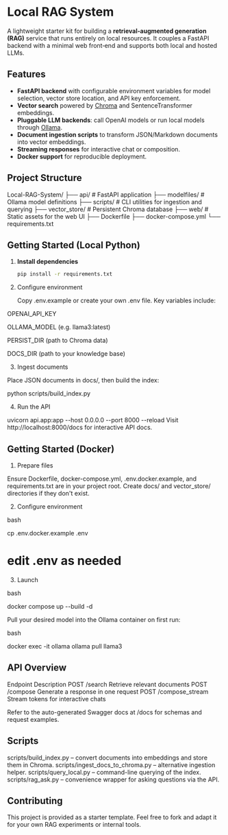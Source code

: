 # Local RAG System

A lightweight starter kit for building a **retrieval‑augmented generation (RAG)** service that runs entirely on local resources. It couples a FastAPI backend with a minimal web front‑end and supports both local and hosted LLMs.

## Features

- **FastAPI backend** with configurable environment variables for model selection, vector store location, and API key enforcement.
- **Vector search** powered by [Chroma](https://www.trychroma.com/) and SentenceTransformer embeddings.
- **Pluggable LLM backends**: call OpenAI models or run local models through [Ollama](https://ollama.ai/).
- **Document ingestion scripts** to transform JSON/Markdown documents into vector embeddings.
- **Streaming responses** for interactive chat or composition.
- **Docker support** for reproducible deployment.

## Project Structure

Local-RAG-System/
├── api/ # FastAPI application
├── modelfiles/ # Ollama model definitions
├── scripts/ # CLI utilities for ingestion and querying
├── vector_store/ # Persistent Chroma database
├── web/ # Static assets for the web UI
├── Dockerfile
├── docker-compose.yml
└── requirements.txt


## Getting Started (Local Python)

1. **Install dependencies**

   ```bash
   pip install -r requirements.txt

2. Configure environment

   Copy .env.example or create your own .env file. Key variables include:

OPENAI_API_KEY

OLLAMA_MODEL (e.g. llama3:latest)

PERSIST_DIR (path to Chroma data)

DOCS_DIR (path to your knowledge base)

3. Ingest documents

Place JSON documents in docs/, then build the index:

python scripts/build_index.py

4. Run the API

uvicorn api.app:app --host 0.0.0.0 --port 8000 --reload
Visit http://localhost:8000/docs for interactive API docs.

## Getting Started (Docker)
1. Prepare files

Ensure Dockerfile, docker-compose.yml, .env.docker.example, and requirements.txt are in your project root.
Create docs/ and vector_store/ directories if they don't exist.

2. Configure environment

bash

cp .env.docker.example .env
# edit .env as needed

3. Launch

bash

docker compose up --build -d

Pull your desired model into the Ollama container on first run:

bash

docker exec -it ollama ollama pull llama3

## API Overview
Endpoint	Description
POST /search	Retrieve relevant documents
POST /compose	Generate a response in one request
POST /compose_stream	Stream tokens for interactive chats

Refer to the auto-generated Swagger docs at /docs for schemas and request examples.

## Scripts
scripts/build_index.py – convert documents into embeddings and store them in Chroma.
scripts/ingest_docs_to_chroma.py – alternative ingestion helper.
scripts/query_local.py – command-line querying of the index.
scripts/rag_ask.py – convenience wrapper for asking questions via the API.

## Contributing
This project is provided as a starter template. Feel free to fork and adapt it for your own RAG experiments or internal tools.
